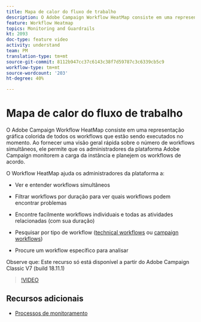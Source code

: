 ```yaml
---
title: Mapa de calor do fluxo de trabalho
description: O Adobe Campaign Workflow HeatMap consiste em uma representação gráfica colorida de todos os workflows que estão sendo executados no momento.  Ao fornecer uma visão geral rápida sobre o número de workflows simultâneos, ele permite que os administradores da plataforma Adobe Campaign monitorem a carga da instância e planejem os workflows de acordo.
feature: Workflow Heatmap
topics: Monitoring and Guardrails
kt: 2093
doc-type: feature video
activity: understand
team: PM
translation-type: tm+mt
source-git-commit: 8112b947cc37c6143c38f7d59787c3c6339cb5c9
workflow-type: tm+mt
source-wordcount: '203'
ht-degree: 40%

---
```



# Mapa de calor do fluxo de trabalho

O Adobe Campaign Workflow HeatMap consiste em uma representação gráfica colorida de todos os workflows que estão sendo executados no momento.  Ao fornecer uma visão geral rápida sobre o número de workflows simultâneos, ele permite que os administradores da plataforma Adobe Campaign monitorem a carga da instância e planejem os workflows de acordo.

O Workflow HeatMap ajuda os administradores da plataforma a:

* Ver e entender workflows simultâneos
* Filtrar workflows por duração para ver quais workflows podem encontrar problemas
* Encontre facilmente workflows individuais e todas as atividades relacionadas (com sua duração)

* Pesquisar por tipo de workflow ([technical workflows](https://docs.adobe.com/content/help/en/campaign-classic/using/automating-with-workflows/general-operation/building-a-workflow.html#technical-workflows) ou [campaign workflows](https://docs.adobe.com/content/help/en/campaign-classic/using/automating-with-workflows/general-operation/building-a-workflow.html#campaign-workflows))

* Procure um workflow específico para analisar

Observe que: Este recurso só está disponível a partir do Adobe Campaign Classic V7 (build 18.11.1)

>[!VIDEO](https://video.tv.adobe.com/v/25558?quality=12)

## Recursos adicionais

* [Processos de monitoramento](https://docs.adobe.com/content/help/en/campaign-classic/using/monitoring-campaign-classic/production-procedures/monitoring-processes.html#Workflow_monitoring)
